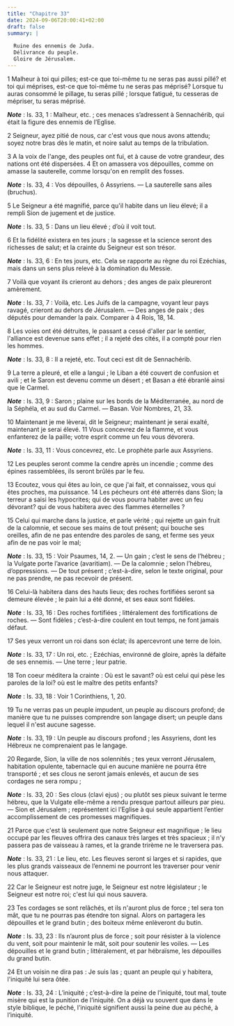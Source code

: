 ```yaml
---
title: "Chapitre 33"
date: 2024-09-06T20:00:41+02:00
draft: false
summary: |
  
  Ruine des ennemis de Juda.
  Délivrance du peuple.
  Gloire de Jérusalem.
---
```



1 Malheur à toi qui pilles; est-ce que toi-même tu ne seras pas aussi pillé? et toi qui méprises, est-ce que toi-même tu ne seras pas méprisé? Lorsque tu auras consommé le pillage, tu seras pillé ; lorsque fatigué, tu cesseras de mépriser, tu seras méprisé.

***Note*** :  Is. 33, 1 : Malheur, etc. ; ces menaces s’adressent à Sennachérib, qui était la figure des ennemis de l’Eglise.


2 Seigneur, ayez pitié de nous, car c'est vous que nous avons attendu; soyez notre bras dès le matin, et noire salut au temps de la tribulation.


3 A la voix de l'ange, des peuples ont fui, et à cause de votre grandeur, des nations ont été dispersées. 4 Et on amassera vos dépouilles, comme on amasse la sauterelle, comme lorsqu'on en remplit des fosses.

***Note*** :  Is. 33, 4 : Vos dépouilles, ô Assyriens. ― La sauterelle sans ailes (bruchus).

5 Le Seigneur a été magnifié, parce qu'il habite dans un lieu élevé; il a rempli Sion de jugement et de justice.

***Note*** :  Is. 33, 5 : Dans un lieu élevé ; d’où il voit tout.

6 Et la fidélité existera en tes jours ; la sagesse et la science seront des richesses de salut; et la crainte du Seigneur est son trésor.

***Note*** :  Is. 33, 6 : En tes jours, etc. Cela se rapporte au règne du roi Ezéchias, mais dans un sens plus relevé à la domination du Messie.


7 Voilà que voyant ils crieront au dehors ; des anges de paix pleureront amèrement.

***Note*** :  Is. 33, 7 : Voilà, etc. Les Juifs de la campagne, voyant leur pays ravagé, crieront au dehors de Jérusalem. ― Des anges de paix ; des députés pour demander la paix. Comparer à 4 Rois, 18, 14.

8 Les voies ont été détruites, le passant a cessé d'aller par le sentier, l'alliance est devenue sans effet ; il a rejeté des cités, il a compté pour rien les hommes.

***Note*** :  Is. 33, 8 : Il a rejeté, etc. Tout ceci est dit de Sennachérib.


9 La terre a pleuré, et elle a langui ; le Liban a été couvert de confusion et avili ; et le Saron est devenu comme un désert ; et Basan a été ébranlé ainsi que le Carmel.

***Note*** :  Is. 33, 9 : Saron ; plaine sur les bords de la Méditerranée, au nord de la Séphéla, et au sud du Carmel. ― Basan. Voir Nombres, 21, 33.


10 Maintenant je me lèverai, dit le Seigneur; maintenant je serai exalté, maintenant je serai élevé. 11 Vous concevrez de la flamme, et vous enfanterez de la paille; votre esprit comme un feu vous dévorera.

***Note*** :  Is. 33, 11 : Vous concevrez, etc. Le prophète parle aux Assyriens.

12 Les peuples seront comme la cendre après un incendie ; comme des épines rassemblées, ils seront brûlés par le feu.


13 Ecoutez, vous qui êtes au loin, ce que j'ai fait, et connaissez, vous qui êtes proches, ma puissance. 14 Les pécheurs ont été atterrés dans Sion; la terreur a saisi les hypocrites; qui de vous pourra habiter avec un feu dévorant? qui de vous habitera avec des flammes éternelles ?


15 Celui qui marche dans la justice, et parle vérité ; qui rejette un gain fruit de la calomnie, et secoue ses mains de tout présent; qui bouche ses oreilles, afin de ne pas entendre des paroles de sang, et ferme ses yeux afin de ne pas voir le mal;

***Note*** :  Is. 33, 15 : Voir Psaumes, 14, 2. ― Un gain ; c’est le sens de l’hébreu ; la Vulgate porte l’avarice (avaritiam). ― De la calomnie ; selon l’hébreu, d’oppressions. ― De tout présent ; c’est-à-dire, selon le texte original, pour ne pas prendre, ne pas recevoir de présent.

16 Celui-là habitera dans des hauts lieux; des roches fortifiées seront sa demeure élevée ; le pain lui a été donné, et ses eaux sont fidèles.

***Note*** :  Is. 33, 16 : Des roches fortifiées ; littéralement des fortifications de roches. ― Sont fidèles ; c’est-à-dire coulent en tout temps, ne font jamais défaut.


17 Ses yeux verront un roi dans son éclat; ils apercevront une terre de loin.

***Note*** :  Is. 33, 17 : Un roi, etc. ; Ezéchias, environné de gloire, après la défaite de ses ennemis. ― Une terre ; leur patrie.

18 Ton coeur méditera la crainte : Où est le savant? où est celui qui pèse les paroles de la loi? où est le maître des petits enfants?

***Note*** :  Is. 33, 18 : Voir 1 Corinthiens, 1, 20.

19 Tu ne verras pas un peuple impudent, un peuple au discours profond; de manière que tu ne puisses comprendre son langage disert; un peuple dans lequel il n'est aucune sagesse.

***Note*** :  Is. 33, 19 : Un peuple au discours profond ; les Assyriens, dont les Hébreux ne comprenaient pas le langage.


20 Regarde, Sion, la ville de nos solennités ; tes yeux verront Jérusalem, habitation opulente, tabernacle qui en aucune manière ne pourra être transporté ; et ses clous ne seront jamais enlevés, et aucun de ses cordages ne sera rompu ;

***Note*** :  Is. 33, 20 : Ses clous (clavi ejus) ; ou plutôt ses pieux suivant le terme hébreu, que la Vulgate elle-même a rendu presque partout ailleurs par pieu. ― Sion et Jérusalem ; représentent ici l’Eglise à qui seule appartient l’entier accomplissement de ces promesses magnifiques.

21 Parce que c'est là seulement que notre Seigneur est magnifique ; le lieu occupé par les fleuves offrira des canaux très larges et très spacieux ; il n'y passera pas de vaisseau à rames, et la grande trirème ne le traversera pas.

***Note*** :  Is. 33, 21 : Le lieu, etc. Les fleuves seront si larges et si rapides, que les plus grands vaisseaux de l’ennemi ne pourront les traverser pour venir nous attaquer.


22 Car le Seigneur est notre juge, le Seigneur est notre législateur ; le Seigneur est notre roi; c'est lui qui nous sauvera.


23 Tes cordages se sont relâchés, et ils n'auront plus de force ; tel sera ton mât, que tu ne pourras pas étendre ton signal. Alors on partagera les dépouilles et le grand butin ; des boiteux même enlèveront du butin.

***Note*** :  Is. 33, 23 : Ils n’auront plus de force ; soit pour résister à la violence du vent, soit pour maintenir le mât, soit pour soutenir les voiles. ― Les dépouilles et le grand butin ; littéralement, et par hébraïsme, les dépouilles du grand butin.


24 Et un voisin ne dira pas : Je suis las ; quant an peuple qui y habitera, l'iniquité lui sera ôtée.

***Note*** :  Is. 33, 24 : L’iniquité ; c’est-à-dire la peine de l’iniquité, tout mal, toute misère qui est la punition de l’iniquité. On a déjà vu souvent que dans le style biblique, le péché, l’iniquité signifient aussi la peine due au péché, à l’iniquité.

